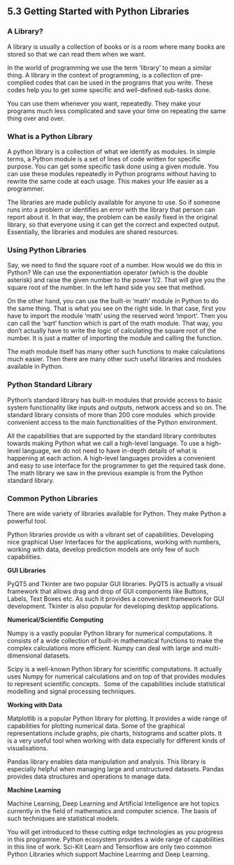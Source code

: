 ## 5.3 Getting Started with Python Libraries

### A Library?

A library is usually a collection of books or is a room where many books are stored so that we can read them when we want. 

In the world of programming we use the term ‘library’ to mean a similar thing. A library in the context of programming, is a collection of pre-complied codes that can be used in the programs that you write. These codes help you to get some specific and well-defined sub-tasks done. 

You can use them whenever you want, repeatedly. They make your programs much less complicated and save your time on repeating the same thing over and over.

### What is a Python Library

A python library is a collection of what we identify as modules. In simple terms, a Python module is a set of lines of code written for specific purpose. You can get some specific task done using a given module. You can use these modules repeatedly in Python programs without having to rewrite the same code at each usage. This makes your life easier as a programmer. 

The libraries are made publicly available for anyone to use. So if someone runs into a problem or identifies an error with the library that person can report about it. In that way, the problem can be easily fixed in the original library, so that everyone using it can get the correct and expected output. Essentially, the libraries and modules are shared resources.

### Using Python Libraries

Say, we need to find the square root of a number. How would we do this in Python? We can use the exponentiation operator (which is the double asterisk) and raise the given number to the power 1/2. That will give you the square root of the number. In the left hand side you see that method.

On the other hand, you can use the built-in ‘math’ module in Python to do the same thing. That is what you see on the right side. In that case, first you have to import the module ‘math’ using the reserved word ‘import’. Then you can call the ‘sqrt’ function which is part of the math module. That way, you don’t actually have to write the logic of calculating the square root of the number. It is just a matter of importing the module and calling the function. 

The math module itself has many other such functions to make calculations much easier. Then there are many other such useful libraries and modules available in Python.

### Python Standard Library

Python’s standard library has built-in modules that provide access to basic system functionality like inputs and outputs, network access and so on. The standard library consists of more than 200 core modules  which provide convenient access to the main functionalities of the Python environment. 

All the capabilities that are supported by the standard library contributes towards making Python what we call a high-level language. To use a high-level language, we do not need to have in-depth details of what is happening at each action. A high-level languages provides a convenient and easy to use interface for the programmer to get the required task done. The math library we saw in the previous example is from the Python standard library. 

### Common Python Libraries

There are wide variety of libraries available for Python. They make Python a powerful tool.

Python libraries provide us with a vibrant set of capabilities. Developing nice graphical User Interfaces for the applications, working with numbers, working with data, develop prediction models are only few of such capabilities. 

**GUI Libraries**

PyQT5 and Tkinter are two popular GUI libraries. PyQT5 is actually a visual framework that allows drag and drop of GUI components like Buttons, Labels, Text Boxes etc. As such it provides a convenient framework for GUI development. Tkinter is also popular for developing desktop applications.

**Numerical/Scientific Computing**

Numpy is a vastly popular Python library for numerical computations. It consists of a wide collection of built-in mathematical functions to make the complex calculations more efficient. Numpy can deal with large and multi-dimensional datasets.

Scipy is a well-known Python library for scientific computations. It actually uses Numpy for numerical calculations and on top of that provides modules to represent scientific concepts.  Some of the capabilities include statistical modelling and signal processing techniques.

**Working with Data**

Matplotlib is a popular Python library for plotting. It provides a wide range of capabilities for plotting numerical data. Some of the graphical representations include graphs, pie charts, histograms and scatter plots. It is a very useful tool when working with data especially for different kinds of visualisations.

Pandas library enables data manipulation and analysis. This library is especially helpful when managing large and unstructured datasets. Pandas provides data structures and operations to manage data. 

**Machine Learning**

Machine Learning, Deep Learning and Artificial Intelligence are hot topics currently in the field of mathematics and computer science. The basis of such techniques are statistical models. 

You will get introduced to these cutting edge technologies as you progress in this programme. Python ecosystem provides a wide range of capabilities in this line of work. Sci-Kit Learn and Tensorflow are only two common Python Libraries which support Machine Learning and Deep Learning.
